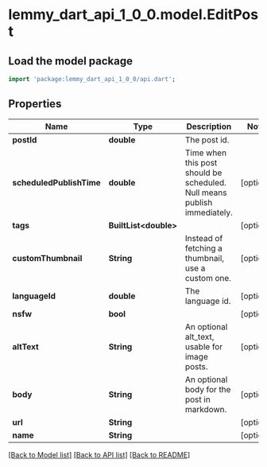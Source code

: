# lemmy_dart_api_1_0_0.model.EditPost

## Load the model package
```dart
import 'package:lemmy_dart_api_1_0_0/api.dart';
```

## Properties
Name | Type | Description | Notes
------------ | ------------- | ------------- | -------------
**postId** | **double** | The post id. | 
**scheduledPublishTime** | **double** | Time when this post should be scheduled. Null means publish immediately. | [optional] 
**tags** | **BuiltList&lt;double&gt;** |  | [optional] 
**customThumbnail** | **String** | Instead of fetching a thumbnail, use a custom one. | [optional] 
**languageId** | **double** | The language id. | [optional] 
**nsfw** | **bool** |  | [optional] 
**altText** | **String** | An optional alt_text, usable for image posts. | [optional] 
**body** | **String** | An optional body for the post in markdown. | [optional] 
**url** | **String** |  | [optional] 
**name** | **String** |  | [optional] 

[[Back to Model list]](../README.md#documentation-for-models) [[Back to API list]](../README.md#documentation-for-api-endpoints) [[Back to README]](../README.md)


